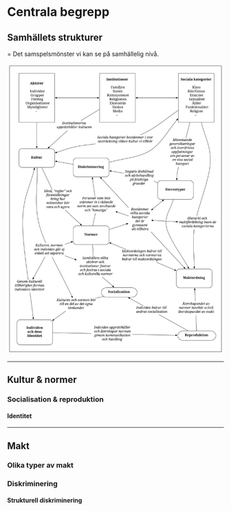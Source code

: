 # Centrala begrepp

## Samhällets strukturer
= Det samspelsmönster vi kan se på samhällelig nivå.

![BILD](resurser/centrala_begrepp.svg)

***

## Kultur & normer

<!--Ha allt detta ovanför samhällets strukturer? -->


### Socialisation & reproduktion

#### Identitet

***

## Makt

### Olika typer av makt

### Diskriminering

#### Strukturell diskriminering